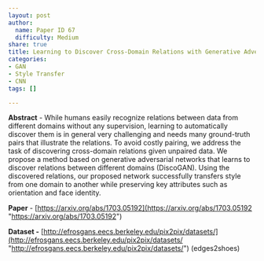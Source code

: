 ```yaml
---
layout: post
author:
  name: Paper ID 67
  difficulty: Medium
share: true
title: Learning to Discover Cross-Domain Relations with Generative Adversarial Networks.
categories:
- GAN
- Style Transfer
- CNN
tags: []

---
```

**Abstract** - While humans easily recognize relations between data from different domains without any supervision, learning to automatically discover them is in general very challenging and needs many ground-truth pairs that illustrate the relations. To avoid costly pairing, we address the task of discovering cross-domain relations given unpaired data. We propose a method based on generative adversarial networks that learns to discover relations between different domains (DiscoGAN). Using the discovered relations, our proposed network successfully transfers style from one domain to another while preserving key attributes such as orientation and face identity.

**Paper** - [https://arxiv.org/abs/1703.05192](https://arxiv.org/abs/1703.05192 "https://arxiv.org/abs/1703.05192")

**Dataset -** [http://efrosgans.eecs.berkeley.edu/pix2pix/datasets/](http://efrosgans.eecs.berkeley.edu/pix2pix/datasets/ "http://efrosgans.eecs.berkeley.edu/pix2pix/datasets/") (edges2shoes)